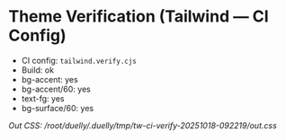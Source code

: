 # Theme Verification (Tailwind — CI Config)
- CI config: `tailwind.verify.cjs`
- Build: ok
- bg-accent: yes
- bg-accent/60: yes
- text-fg: yes
- bg-surface/60: yes

_Out CSS: /root/duelly/.duelly/tmp/tw-ci-verify-20251018-092219/out.css_
